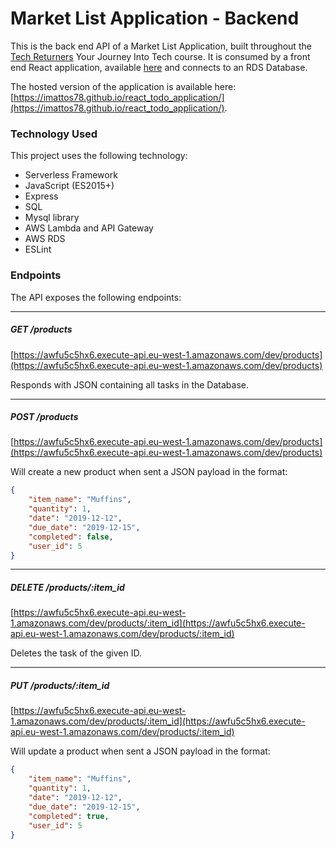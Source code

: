 # Market List Application - Backend

This is the back end API of a Market List Application, built throughout the [Tech Returners](https://techreturners.com) Your Journey Into Tech course. It is consumed by a front end React application, available [here](https://github.com/imattos78/react_todo_application) and connects to an RDS Database.

The hosted version of the application is available here: [https://imattos78.github.io/react_todo_application/](https://imattos78.github.io/react_todo_application/).

### Technology Used

This project uses the following technology:

- Serverless Framework
- JavaScript (ES2015+)
- Express
- SQL
- Mysql library
- AWS Lambda and API Gateway
- AWS RDS
- ESLint

### Endpoints

The API exposes the following endpoints:

---

##### GET /products

[https://awfu5c5hx6.execute-api.eu-west-1.amazonaws.com/dev/products](https://awfu5c5hx6.execute-api.eu-west-1.amazonaws.com/dev/products)

Responds with JSON containing all tasks in the Database.

---

##### POST /products

[https://awfu5c5hx6.execute-api.eu-west-1.amazonaws.com/dev/products](https://awfu5c5hx6.execute-api.eu-west-1.amazonaws.com/dev/products)

Will create a new product when sent a JSON payload in the format:

```json
{
  	"item_name": "Muffins",
	"quantity": 1,
	"date": "2019-12-12",
	"due_date": "2019-12-15",
	"completed": false,
	"user_id": 5
}
```

---

##### DELETE /products/:item_id

[https://awfu5c5hx6.execute-api.eu-west-1.amazonaws.com/dev/products/:item_id](https://awfu5c5hx6.execute-api.eu-west-1.amazonaws.com/dev/products/:item_id)

Deletes the task of the given ID.

---

##### PUT /products/:item_id

[https://awfu5c5hx6.execute-api.eu-west-1.amazonaws.com/dev/products/:item_id](https://awfu5c5hx6.execute-api.eu-west-1.amazonaws.com/dev/products/:item_id)

Will update a product when sent a JSON payload in the format:

```json
{
  	"item_name": "Muffins",
	"quantity": 1,
	"date": "2019-12-12",
	"due_date": "2019-12-15",
  	"completed": true,
	"user_id": 5
}
```
